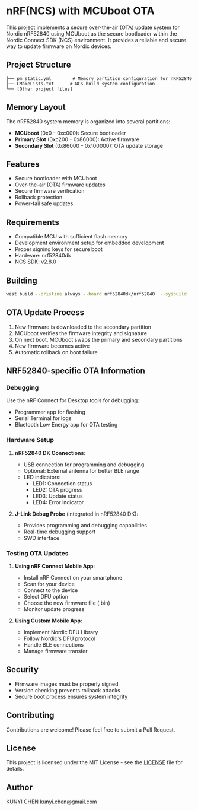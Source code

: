 # nRF(NCS) with MCUboot OTA

This project implements a secure over-the-air (OTA) update system for Nordic nRF52840 using MCUboot as the secure bootloader within the Nordic Connect SDK (NCS) environment. It provides a reliable and secure way to update firmware on Nordic devices.

## Project Structure

```
├── pm_static.yml        # Memory partition configuration for nRF52840
├── CMakeLists.txt      # NCS build system configuration
└── [Other project files]
```

## Memory Layout

The nRF52840 system memory is organized into several partitions:

- **MCUboot** (0x0 - 0xc000): Secure bootloader
- **Primary Slot** (0xc200 - 0x86000): Active firmware
- **Secondary Slot** (0x86000 - 0x100000): OTA update storage

## Features

- Secure bootloader with MCUboot
- Over-the-air (OTA) firmware updates
- Secure firmware verification
- Rollback protection
- Power-fail safe updates

## Requirements

- Compatible MCU with sufficient flash memory
- Development environment setup for embedded development
- Proper signing keys for secure boot
- Hardware: nrf52840dk
- NCS SDK: v2.8.0

## Building

```bash
west build --pristine always --board nrf52840dk/nrf52840  --sysbuild
```
## OTA Update Process

1. New firmware is downloaded to the secondary partition
2. MCUboot verifies the firmware integrity and signature
3. On next boot, MCUboot swaps the primary and secondary partitions
4. New firmware becomes active
5. Automatic rollback on boot failure

## NRF52840-specific OTA Information

### Debugging

Use the nRF Connect for Desktop tools for debugging:
- Programmer app for flashing
- Serial Terminal for logs
- Bluetooth Low Energy app for OTA testing

### Hardware Setup

1. **nRF52840 DK Connections**:
   - USB connection for programming and debugging
   - Optional: External antenna for better BLE range
   - LED indicators:
     * LED1: Connection status
     * LED2: OTA progress
     * LED3: Update status
     * LED4: Error indicator

2. **J-Link Debug Probe** (integrated in nRF52840 DK):
   - Provides programming and debugging capabilities
   - Real-time debugging support
   - SWD interface

### Testing OTA Updates

1. **Using nRF Connect Mobile App**:
   - Install nRF Connect on your smartphone
   - Scan for your device
   - Connect to the device
   - Select DFU option
   - Choose the new firmware file (.bin)
   - Monitor update progress

2. **Using Custom Mobile App**:
   - Implement Nordic DFU Library
   - Follow Nordic's DFU protocol
   - Handle BLE connections
   - Manage firmware transfer

## Security

- Firmware images must be properly signed
- Version checking prevents rollback attacks
- Secure boot process ensures system integrity

## Contributing

Contributions are welcome! Please feel free to submit a Pull Request.

## License

This project is licensed under the MIT License - see the [LICENSE](LICENSE) file for details.

## Author

KUNYI CHEN <kunyi.chen@gmail.com>
